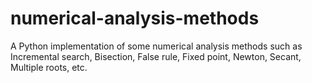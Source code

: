# numerical-analysis-methods
A Python implementation of some numerical analysis methods such as Incremental search, Bisection, False rule, Fixed point, Newton, Secant, Multiple roots, etc. 

